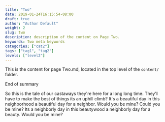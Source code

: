 ```yaml
---
title: "Two"
date: 2019-01-24T16:15:54-08:00
draft: true
author: "Author Default"
weight: 2
slug: two
description: description of the content on Page Two.
keywords: Two meta keywords
categories: ["cat2"]
tags: ["tag1", "tag2"]
levels: ["level2"]
---
```


This is the content for page Two.md, located in the top level of the `content/` folder. 

End of summary
<!--more-->

So this is the tale of our castaways they're here for a long long time. They'll have to make the best of things its an uphill climb? It's a beautiful day in this neighborhood a beautiful day for a neighbor. Would you be mine? Could you be mine? Its a neighborly day in this beautywood a neighborly day for a beauty. Would you be mine? 